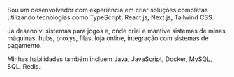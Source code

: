 Sou um desenvolvedor com experiência em criar soluções completas utilizando tecnologias como TypeScript, React.js, Next.js, Tailwind CSS.

Já desenolvi sistemas para jogos e, onde criei e mantive sistemas de minas, máquinas, hubs, proxys, filas, loja online, integração com sistemas de pagamento.

Minhas habilidades também incluem Java, JavaScript, Docker, MySQL, SQL, Redis.
